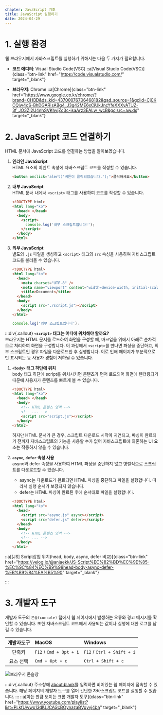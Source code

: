 ```yaml
---
chapter: JavaScript 기초
title: JavaScript 실행하기
date: 2024-04-29
---
```


# 1. 실행 환경

웹 브라우저에서 자바스크립트를 실행하기 위해서는 다음 두 가지가 필요합니다.

- **코드 에디터**: Visual Studio Code(VSC)
  ::a[Visual Studio Code(VSC)]{class="btn-link" href="https://code.visualstudio.com/" target="\_blank"}

- **브라우저**: Chrome
  ::a[Chrome]{class="btn-link" href="https://www.google.co.kr/chrome/?brand=CHBD&ds_kid=43700076706468182&gad_source=1&gclid=Cj0KCQjw4cS-BhDGARIsABg4_J3g42ME6xCiUkJncYfeXXXyATUZ-3f_JO3Zl2U4nhSVKhvjZc3c-isaArz3EALw_wcB&gclsrc=aw.ds" target="\_blank"}

# 2. JavaScript 코드 연결하기

HTML 문서에 JavaScript 코드를 연결하는 방법을 알아보겠습니다.

1. **인라인 JavaScript**  
   HTML 요소의 이벤트 속성에 자바스크립트 코드를 작성할 수 있습니다.

   ```html
   <button onclick="alert('버튼이 클릭되었습니다.');">클릭하세요</button>
   ```

2. **내부 JavaScript**  
   HTML 문서 내에서 `<script>` 태그를 사용하여 코드를 작성할 수 있습니다.

   ```html
   <!DOCTYPE html>
   <html lang="ko">
     <head> </head>
     <body>
       <script>
         console.log('내부 스크립트입니다!');
       </script>
     </body>
   </html>
   ```

3. **외부 JavaScript**  
   별도의 `.js` 파일을 생성하고 `<script>` 태그의 `src` 속성을 사용하여 자바스크립트 코드를 불러올 수 있습니다.

   ```html
   <!DOCTYPE html>
   <html lang="ko">
     <head>
       <meta charset="UTF-8" />
       <meta name="viewport" content="width=device-width, initial-scale=1.0" />
       <title>Document</title>
     </head>
     <body>
       <script src="./script.js"></script>
     </body>
   </html>
   ```

   ```js
   console.log('외부 스크립트입니다');
   ```

:::div{.callout}
**`<script>` 태그는 어디에 위치해야 할까요?**  
브라우저는 HTML 문서를 로드하여 화면을 구성할 때, 마크업을 위에서 아래로 순차적으로 처리하여 화면을 구성합니다. 이 과정에서 `<script>`를 만나면 파싱을 중단하고, 외부 스크립트인 경우 파일을 다운로드한 후 실행합니다. 이로 인해 페이지가 부분적으로만 표시되는 등 사용자 경험이 저하될 수 있습니다.

1. **`<body>` 태그 하단에 위치**  
   body 태그 하단에 script를 위치시키면 콘텐츠가 먼저 로드되어 화면에 렌더링되기 때문에 사용자가 콘텐츠를 빠르게 볼 수 있습니다.

   ```html
   <!DOCTYPE html>
   <html lang="ko">
     <head> </head>
     <body>
       <!-- HTML 콘텐츠 영역 -->
       <!-- ... -->
       <script src="script.js"></script>
     </body>
   </html>
   ```

   하지만 HTML 문서가 큰 경우, 스크립트 다운로드 시작이 지연되고, 파싱이 완료되기 전까지 자바스크립트의 기능을 사용할 수가 없어 자바스크립트에 의존하는 UI 요소는 작동하지 않을 수 있습니다.

2. **`async`, `defer` 속성 사용**  
   async와 defer 속성을 사용하여 HTML 파싱을 중단하지 않고 병렬적으로 스크립트를 다운로드할 수 있습니다.

   - async는 다운로드가 완료되면 HTML 파싱을 중단하고 파일을 실행합니다. 따라서 실행 순서가 보장되지 않습니다.
   - defer는 HTML 파싱이 완료된 후에 순서대로 파일을 실행합니다.

   ```html
   <!DOCTYPE html>
   <html lang="ko">
     <head>
       <script src="async.js" async></script>
       <script src="defer.js" defer></script>
     </head>
     <body>
       <!-- HTML 콘텐츠 영역 -->
       <!-- ... -->
     </body>
   </html>
   ```

::a[[JS] Script삽입 위치(head, body, async, defer 비교)]{class="btn-link" href="https://velog.io/@anjaekk/JS-Script%EC%82%BD%EC%9E%85-%EC%9C%84%EC%B9%98head-body-async-defer-%EB%B9%84%EA%B5%90" target="\_blank"}

:::

# 3. 개발자 도구

개발자 도구의 `콘솔(console)` 탭에서 웹 페이지에서 발생하는 오류와 경고 메시지를 확인할 수 있습니다. 또한 자바스크립트 코드에서 사용되는 값이나 실행에 대한 로그를 남길 수 있습니다.

| 개발자도구 | MacOS                   | Windows                    |
| :--------: | :---------------------- | :------------------------- |
|   단축키   | `F12` / `Cmd + Opt + i` | `F12` / `Ctrl + Shift + i` |
| 요소 선택  | `Cmd + Opt + c`         | `Ctrl + Shift + c `        |

![](/images/essentials-javascript/chapter01/Untitled%201.png '브라우저 콘솔창')

:::div{.callout}
주소창에 [about\:blank](about:blank)를 입력하면 비어있는 웹 페이지에 접속할 수 있습니다. 해당 페이지의 개발자 도구를 열어 간단한 자바스크립트 코드를 실행할 수 있습니다.
:::
::a[아는 만큼 보이는 크롬 개발자 도구]{class="btn-link" href="https://www.youtube.com/playlist?list=PLkfUwwo13dlUJCAGcBOynazaBVgvvj4ba" target="\_blank"}
